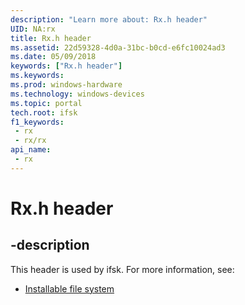 ```yaml
---
description: "Learn more about: Rx.h header"
UID: NA:rx
title: Rx.h header
ms.assetid: 22d59328-4d0a-31bc-b0cd-e6fc10024ad3
ms.date: 05/09/2018
keywords: ["Rx.h header"]
ms.keywords: 
ms.prod: windows-hardware
ms.technology: windows-devices
ms.topic: portal
tech.root: ifsk
f1_keywords:
 - rx
 - rx/rx
api_name:
 - rx
---
```


# Rx.h header


## -description

This header is used by ifsk. For more information, see:

- [Installable file system](../_ifsk/index.md)

